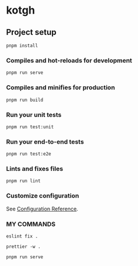 # kotgh

## Project setup

```
pnpm install
```

### Compiles and hot-reloads for development

```
pnpm run serve
```

### Compiles and minifies for production

```
pnpm run build
```

### Run your unit tests

```
pnpm run test:unit
```

### Run your end-to-end tests

```
pnpm run test:e2e
```

### Lints and fixes files

```
pnpm run lint
```

### Customize configuration

See [Configuration Reference](https://cli.vuejs.org/config/).

### MY COMMANDS
```
eslint fix .
```

```
prettier -w .
```

```
pnpm run serve
```